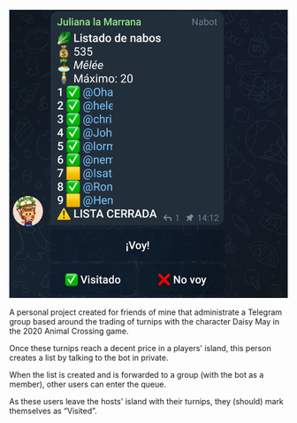 ![Turnip listing Telegram message](/content/projects/juliana.jpg)

A personal project created for friends of mine that administrate a Telegram group based around the trading of turnips with the character Daisy May in the 2020 Animal Crossing game.

Once these turnips reach a decent price in a players' island, this person creates a list by talking to the bot in private.

When the list is created and is forwarded to a group (with the bot as a member), other users can enter the queue.

As these users leave the hosts' island with their turnips, they (should) mark themselves as “Visited”.

